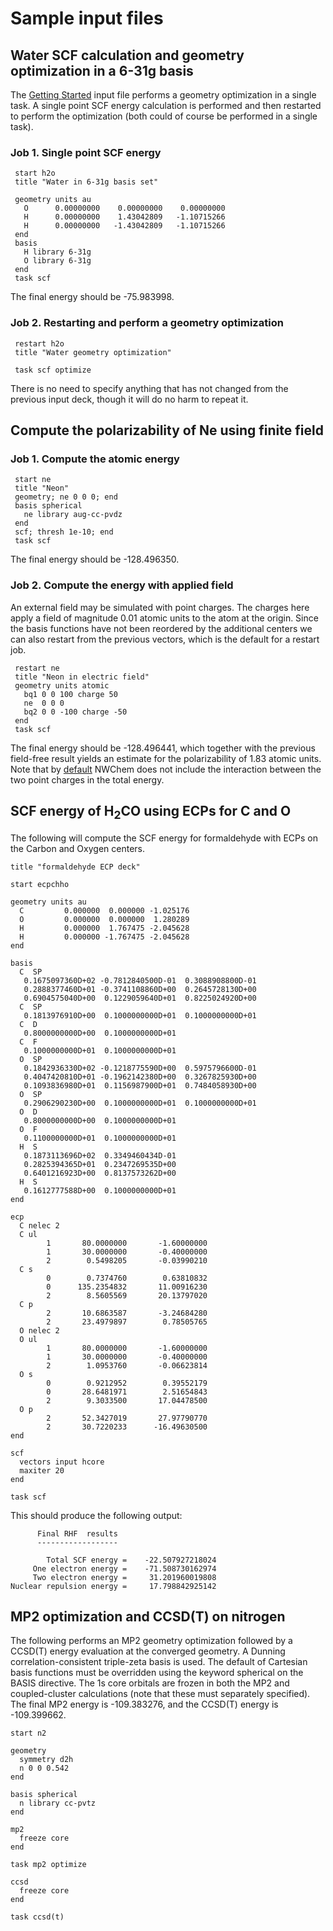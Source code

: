 # Sample input files

## Water SCF calculation and geometry optimization in a 6-31g basis

The [Getting Started](Getting-Started "wikilink") input file performs a
geometry optimization in a single task. A single point SCF energy
calculation is performed and then restarted to perform the optimization
(both could of course be performed in a single task).

### Job 1. Single point SCF energy
```
 start h2o 
 title "Water in 6-31g basis set" 
 
 geometry units au  
   O      0.00000000    0.00000000    0.00000000  
   H      0.00000000    1.43042809   -1.10715266  
   H      0.00000000   -1.43042809   -1.10715266 
 end  
 basis  
   H library 6-31g  
   O library 6-31g  
 end
 task scf
```
The final energy should be -75.983998.

### Job 2. Restarting and perform a geometry optimization
```
 restart h2o
 title "Water geometry optimization"
 
 task scf optimize
```
There is no need to specify anything that has not changed from the
previous input deck, though it will do no harm to repeat it.

## Compute the polarizability of Ne using finite field

### Job 1. Compute the atomic energy
```
 start ne
 title "Neon"
 geometry; ne 0 0 0; end
 basis spherical 
   ne library aug-cc-pvdz
 end
 scf; thresh 1e-10; end
 task scf
```
The final energy should be -128.496350.

### Job 2. Compute the energy with applied field

An external field may be simulated with point charges. The charges here
apply a field of magnitude 0.01 atomic units to the atom at the origin.
Since the basis functions have not been reordered by the additional
centers we can also restart from the previous vectors, which is the
default for a restart job.
```
 restart ne  
 title "Neon in electric field"  
 geometry units atomic  
   bq1 0 0 100 charge 50  
   ne  0 0 0  
   bq2 0 0 -100 charge -50  
 end  
 task scf
```
The final energy should be -128.496441, which together with the previous
field-free result yields an estimate for the polarizability of 1.83
atomic units. Note that by [default](Geometry "wikilink") NWChem does
not include the interaction between the two point charges in the total
energy.

## SCF energy of H<sub>2</sub>CO using ECPs for C and O

The following will compute the SCF energy for formaldehyde with ECPs on
the Carbon and Oxygen centers.
```
title "formaldehyde ECP deck"  
  
start ecpchho  
  
geometry units au  
  C         0.000000  0.000000 -1.025176  
  O         0.000000  0.000000  1.280289  
  H         0.000000  1.767475 -2.045628  
  H         0.000000 -1.767475 -2.045628  
end  
  
basis   
  C  SP  
   0.1675097360D+02 -0.7812840500D-01  0.3088908800D-01  
   0.2888377460D+01 -0.3741108860D+00  0.2645728130D+00  
   0.6904575040D+00  0.1229059640D+01  0.8225024920D+00  
  C  SP  
   0.1813976910D+00  0.1000000000D+01  0.1000000000D+01  
  C  D  
   0.8000000000D+00  0.1000000000D+01  
  C  F  
   0.1000000000D+01  0.1000000000D+01  
  O  SP  
   0.1842936330D+02 -0.1218775590D+00  0.5975796600D-01  
   0.4047420810D+01 -0.1962142380D+00  0.3267825930D+00  
   0.1093836980D+01  0.1156987900D+01  0.7484058930D+00  
  O  SP  
   0.2906290230D+00  0.1000000000D+01  0.1000000000D+01  
  O  D  
   0.8000000000D+00  0.1000000000D+01  
  O  F  
   0.1100000000D+01  0.1000000000D+01  
  H  S  
   0.1873113696D+02  0.3349460434D-01  
   0.2825394365D+01  0.2347269535D+00  
   0.6401216923D+00  0.8137573262D+00  
  H  S     
   0.1612777588D+00  0.1000000000D+01  
end  
  
ecp  
  C nelec 2  
  C ul  
        1       80.0000000       -1.60000000  
        1       30.0000000       -0.40000000  
        2        0.5498205       -0.03990210  
  C s  
        0        0.7374760        0.63810832  
        0      135.2354832       11.00916230  
        2        8.5605569       20.13797020  
  C p  
        2       10.6863587       -3.24684280  
        2       23.4979897        0.78505765  
  O nelec 2  
  O ul  
        1       80.0000000       -1.60000000  
        1       30.0000000       -0.40000000  
        2        1.0953760       -0.06623814  
  O s  
        0        0.9212952        0.39552179  
        0       28.6481971        2.51654843  
        2        9.3033500       17.04478500  
  O p  
        2       52.3427019       27.97790770  
        2       30.7220233      -16.49630500  
end  
  
scf  
  vectors input hcore  
  maxiter 20  
end  
  
task scf
```
This should produce the following output:
```
      Final RHF  results   
      ------------------   
       
        Total SCF energy =    -22.507927218024  
     One electron energy =    -71.508730162974  
     Two electron energy =     31.201960019808  
Nuclear repulsion energy =     17.798842925142
```
## MP2 optimization and CCSD(T) on nitrogen

The following performs an MP2 geometry optimization followed by a
CCSD(T) energy evaluation at the converged geometry. A Dunning
correlation-consistent triple-zeta basis is used. The default of
Cartesian basis functions must be overridden using the keyword spherical
on the BASIS directive. The 1s core orbitals are frozen in both the MP2
and coupled-cluster calculations (note that these must separately
specified). The final MP2 energy is -109.383276, and the CCSD(T) energy
is -109.399662.
```
start n2   
  
geometry  
  symmetry d2h  
  n 0 0 0.542  
end  
  
basis spherical  
  n library cc-pvtz  
end  
  
mp2  
  freeze core  
end  
  
task mp2 optimize  
  
ccsd  
  freeze core  
end  
  
task ccsd(t)
```

